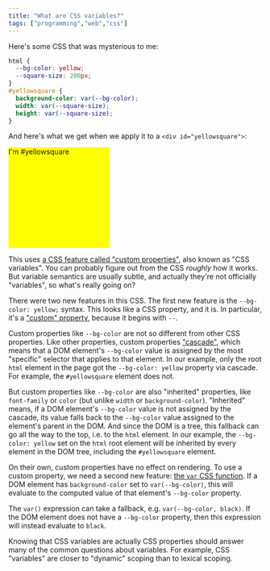 ```yaml
---
title: "What are CSS variables?"
tags: ["programming","web","css"]
---
```


Here's some CSS that was mysterious to me:

```css
html {
  --bg-color: yellow;
  --square-size: 200px;
}
#yellowsquare {
  background-color: var(--bg-color);
  width: var(--square-size);
  height: var(--square-size);
}
```

And here's what we get when we apply it to a `<div id="yellowsquare">`:

<div id="yellowsquare">I'm #yellowsquare</div>

<style type="text/css">
  html {
    --bg-color: yellow;
    --square-size: 200px;
  }
  #yellowsquare {
    background-color: var(--bg-color);
    width: var(--square-size);
    height: var(--square-size);
    font-family: var(--unfound);
  }
</style>

This uses [a CSS feature called "custom properties"](https://developer.mozilla.org/en-US/docs/Web/CSS/Using_CSS_custom_properties),
also known as "CSS variables".
You can probably figure out from the CSS _roughly_ how it works.
But variable semantics are usually subtle,
and actually they're not officially "variables",
so what's really going on?

There were two new features in this CSS.
The first new feature is the `--bg-color: yellow;` syntax.
This looks like a CSS property, and it is.
In particular, it's a ["custom" property](https://developer.mozilla.org/en-US/docs/Web/CSS/--*),
because it begins with `--`.

Custom properties like `--bg-color` are not so different from other CSS properties.
Like other properties,
custom properties ["cascade"](https://developer.mozilla.org/en-US/docs/Web/CSS/Cascade),
which means that a DOM element's `--bg-color` value is assigned by
the most "specific" selector that applies to that element.
In our example, 
only the root `html` element in the page 
got the `--bg-color: yellow` property via cascade.
For example, the `#yellowsquare` element does not.

But custom properties like `--bg-color` are also "inherited" properties,
like `font-family` or `color`
(but unlike `width` or `background-color`).
"Inherited" means,
if a DOM element's `--bg-color` value is not assigned by the cascade,
its value falls back to the `--bg-color` value assigned to the element's parent in the DOM.
And since the DOM is a tree,
this fallback can go all the way to the top,
i.e. to the `html` element.
In our example,
the `--bg-color: yellow` set on the `html` root element
will be inherited by every element in the DOM tree,
including the `#yellowsquare` element.

On their own, custom properties have no effect on rendering.
To use a custom property,
we need a second new feature:
[the `var` CSS function](https://developer.mozilla.org/en-US/docs/Web/CSS/var).
If a DOM element has `background-color` set to `var(--bg-color)`,
this will evaluate to the computed value of that element's `--bg-color` property.

The `var()` expression can take a fallback, e.g. `var(--bg-color, black)`.
If the DOM element does not have a `--bg-color` property,
then this expression will instead evaluate to `black`.

Knowing that CSS variables are actually CSS properties
should answer many of the common questions about variables.
For example, CSS "variables" are closer to "dynamic" scoping than to lexical scoping.

